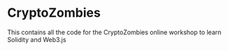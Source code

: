 # CryptoZombies
This contains all the code for the CryptoZombies online workshop to learn Solidity and Web3.js
